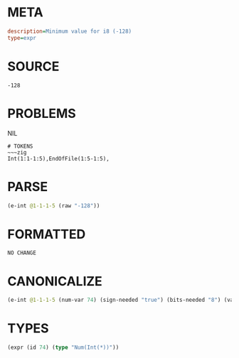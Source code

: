 # META
~~~ini
description=Minimum value for i8 (-128)
type=expr
~~~
# SOURCE
~~~roc
-128
~~~
# PROBLEMS
NIL

~~~
# TOKENS
~~~zig
Int(1:1-1:5),EndOfFile(1:5-1:5),
~~~
# PARSE
~~~clojure
(e-int @1-1-1-5 (raw "-128"))
~~~
# FORMATTED
~~~roc
NO CHANGE
~~~
# CANONICALIZE
~~~clojure
(e-int @1-1-1-5 (num-var 74) (sign-needed "true") (bits-needed "8") (value "-128") (id 74))
~~~
# TYPES
~~~clojure
(expr (id 74) (type "Num(Int(*))"))
~~~